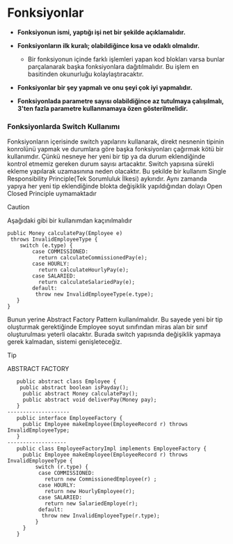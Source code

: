 # Fonksiyonlar

* **Fonksiyonun ismi, yaptığı işi net bir şekilde açıklamalıdır.**


* **Fonksiyonların ilk kuralı; olabildiğince kısa ve odaklı olmalıdır.**

  - Bir fonksiyonun içinde farklı işlemleri yapan kod blokları varsa bunlar parçalanarak
başka fonksiyonlara dağıtılmalıdır. Bu işlem en basitinden okunurluğu kolaylaştıracaktır.


* **Fonksiyonlar bir şey yapmalı ve onu şeyi çok iyi yapmalıdır.**


* **Fonksiyonlada parametre sayısı olabildiğince az tutulmaya çalışılmalı,
    3'ten fazla parametre kullanmamaya özen gösterilmelidir.**

### Fonksiyonlarda Switch Kullanımı

Fonksiyonların içerisinde switch yapılarını kullanarak, direkt nesnenin tipinin konrolünü 
yapmak ve durumlara göre başka fonksiyonları çağırmak kötü bir kullanımdır. Çünkü nesneye her yeni bir tip ya da 
durum eklendiğinde kontrol etmemiz gereken durum sayısı artacaktır. Switch yapısına sürekli ekleme yapılarak uzamasınına neden olacaktır.
Bu şekilde bir kullanım Single Responsibility Principle(Tek Sorumluluk İlkesi) aykırıdır.
Aynı zamanda yapıya her yeni tip eklendiğinde blokta değişiklik yapıldığından dolayı Open Closed Principle uymamaktadır

> [!CAUTION]   
> Aşağıdaki gibi bir kullanımdan kaçınılmalıdır
 >  ```
 >  public Money calculatePay(Employee e)
 >   throws InvalidEmployeeType {
 >      switch (e.type) {
 >          case COMMISSIONED:
 >            return calculateCommissionedPay(e);
 >          case HOURLY:
 >            return calculateHourlyPay(e);
 >          case SALARIED:
 >            return calculateSalariedPay(e);
 >          default:
 >           throw new InvalidEmployeeType(e.type);
 >     }
 >  }
 >  ```

Bunun yerine Abstract Factory Pattern kullanılmalıdır. Bu sayede yeni bir tip oluşturmak gerektiğinde
Employee soyut sınıfından miras alan bir sınıf oluşturulması yeterli olacaktır. Burada switch yapısında
değişiklik yapmaya gerek kalmadan, sistemi genişleteceğiz.

> [!TIP]   
> ABSTRACT FACTORY
>  ```
>     public abstract class Employee {
>      public abstract boolean isPayday();
>       public abstract Money calculatePay();
>       public abstract void deliverPay(Money pay);
>     }
> --------------------
>     public interface EmployeeFactory {
>       public Employee makeEmployee(EmployeeRecord r) throws InvalidEmployeeType;
>     }
> -------------------
>     public class EmployeeFactoryImpl implements EmployeeFactory {
>       public Employee makeEmployee(EmployeeRecord r) throws InvalidEmployeeType {
>           switch (r.type) {
>            case COMMISSIONED:
>              return new CommissionedEmployee(r) ;
>            case HOURLY:
>              return new HourlyEmployee(r);
>            case SALARIED:
>              return new SalariedEmploye(r);
>            default:
>             throw new InvalidEmployeeType(r.type);
>           }
>       }
>     }
>   ```



